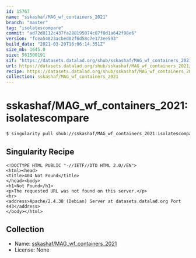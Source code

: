 ```yaml
---
id: 15767
name: "sskashaf/MAG_wf_containers_2021"
branch: "master"
tag: "isolatescompare"
commit: "ad72d8112c437fa288195074c87f0d1a642f98e6"
version: "fcea54823acbed02f6d58c7e173ee593"
build_date: "2021-03-20T16:06:14.351Z"
size_mb: 1645.0
size: 561500191
sif: "https://datasets.datalad.org/shub/sskashaf/MAG_wf_containers_2021/isolatescompare/2021-03-20-ad72d811-fcea5482/fcea54823acbed02f6d58c7e173ee593.sif"
url: https://datasets.datalad.org/shub/sskashaf/MAG_wf_containers_2021/isolatescompare/2021-03-20-ad72d811-fcea5482/
recipe: https://datasets.datalad.org/shub/sskashaf/MAG_wf_containers_2021/isolatescompare/2021-03-20-ad72d811-fcea5482/Singularity
collection: sskashaf/MAG_wf_containers_2021
---
```


# sskashaf/MAG_wf_containers_2021:isolatescompare

```bash
$ singularity pull shub://sskashaf/MAG_wf_containers_2021:isolatescompare
```

## Singularity Recipe

```singularity
<!DOCTYPE HTML PUBLIC "-//IETF//DTD HTML 2.0//EN">
<html><head>
<title>404 Not Found</title>
</head><body>
<h1>Not Found</h1>
<p>The requested URL was not found on this server.</p>
<hr>
<address>Apache/2.4.38 (Debian) Server at datasets.datalad.org Port 443</address>
</body></html>
```

## Collection

 - Name: [sskashaf/MAG_wf_containers_2021](https://github.com/sskashaf/MAG_wf_containers_2021)
 - License: None

